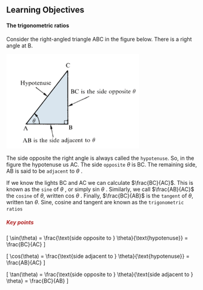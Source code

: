 ## Learning Objectives

#### The trigonometric ratios

Consider the right-angled triangle ABC in the figure below.
There is a right angle at B.

<img src="./Figure 22.1.png" width="350px"/>

The side opposite the right angle is always called the `hypotenuse`.
So, in the figure the hypotenuse us AC. The side `opposite` _θ_ is BC. The remaining side, AB is said to be `adjacent` to _θ_ .

If we know the lights BC and AC we can calculate $\frac{BC}{AC}$.
This is known as the `sine` of _θ_ , or simply sin _θ_ . Similarly, we call $\frac{AB}{AC}$ the `cosine` of _θ_, written cos _θ_ .
Finally, $\frac{BC}{AB}$ is the `tangent` of _θ_, written tan _θ_.
Sine, cosine and tangent are known as the `trigonometric ratios`

<h5 style="color:FireBrick;">Key points</h5>

\[
\sin(\theta) = \frac{\text{side opposite to } \theta}{\text{hypotenuse}} = \frac{BC}{AC}
\]

\[
\cos(\theta) = \frac{\text{side adjacent to } \theta}{\text{hypotenuse}} = \frac{AB}{AC}
\]

\[
\tan(\theta) = \frac{\text{side opposite to } \theta}{\text{side adjacent to } \theta} = \frac{BC}{AB}
\]

